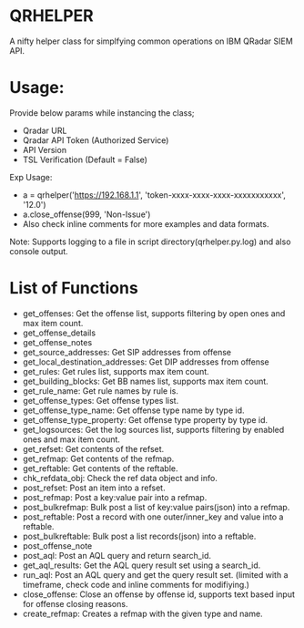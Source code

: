 # QRHELPER
A nifty helper class for simplfying common operations on IBM QRadar SIEM API.

# Usage:
Provide below params while instancing the class;
- Qradar URL
- Qradar API Token (Authorized Service)
- API Version
- TSL Verification (Default = False)
  
Exp Usage:
- a = qrhelper('https://192.168.1.1', 'token-xxxx-xxxx-xxxx-xxxxxxxxxxx', '12.0')
- a.close_offense(999, 'Non-Issue')
- Also check inline comments for more examples and data formats.
  
Note: Supports logging to a file in script directory(qrhelper.py.log) and also console output.

# List of Functions  
-    get_offenses: Get the offense list, supports filtering by open ones and max item count.
-    get_offense_details
-    get_offense_notes
-    get_source_addresses: Get SIP addresses from offense
-    get_local_destination_addresses: Get DIP addresses from offense
-    get_rules: Get rules list, supports max item count.
-    get_building_blocks: Get BB names list, supports max item count.
-    get_rule_name: Get rule names by rule is.
-    get_offense_types: Get offense types list.
-    get_offense_type_name: Get offense type name by type id.
-    get_offense_type_property: Get offense type property by type id.
-    get_logsources: Get the log sources list, supports filtering by enabled ones and max item count.
-    get_refset: Get contents of the refset.
-    get_refmap: Get contents of the refmap.
-    get_reftable: Get contents of the reftable.
-    chk_refdata_obj: Check the ref data object and info.
-    post_refset: Post an item into a refset.
-    post_refmap: Post a key:value pair into a refmap.
-    post_bulkrefmap: Bulk post a list of key:value pairs(json) into a refmap.
-    post_reftable: Post a record with one outer/inner_key and value into a reftable.
-    post_bulkreftable: Bulk post a list records(json) into a reftable.
-    post_offense_note
-    post_aql: Post an AQL query and return search_id.
-    get_aql_results: Get the AQL query result set using a search_id.
-    run_aql: Post an AQL query and get the query result set. (limited with a timeframe, check code and inline comments for modifiying.)
-    close_offense: Close an offense by offense id, supports text based input for offense closing reasons.
-    create_refmap: Creates a refmap with the given type and name.